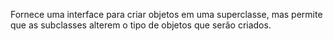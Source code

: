 Fornece uma interface para criar objetos em uma superclasse, mas permite que as subclasses alterem o tipo de objetos que serão criados.